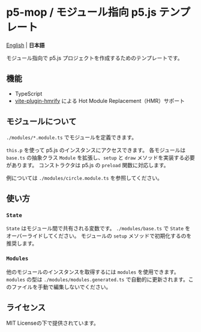 # p5-mop / モジュール指向 p5.js テンプレート

[English](./README.md) | **日本語**

モジュール指向で p5.js プロジェクトを作成するためのテンプレートです。

## 機能

- TypeScript
- [vite-plugin-hmrify](https://github.com/sevenc-nanashi/vite-plugin-hmrify) による Hot Module Replacement（HMR）サポート

## モジュールについて

`./modules/*.module.ts` でモジュールを定義できます。

`this.p` を使って p5.js のインスタンスにアクセスできます。
各モジュールは `base.ts` の抽象クラス `Module` を拡張し、`setup` と `draw` メソッドを実装する必要があります。
コンストラクタは p5.js の `preload` 関数に対応します。

例については `./modules/circle.module.ts` を参照してください。

## 使い方

### `State`

`State` はモジュール間で共有される変数です。
`./modules/base.ts` で `State` をオーバーライドしてください。
モジュールの `setup` メソッドで初期化するのを推奨します。

### `Modules`

他のモジュールのインスタンスを取得するには `modules` を使用できます。
`modules` の型は `./modules/modules.generated.ts` で自動的に更新されます。このファイルを手動で編集しないでください。

## ライセンス

MIT Licenseの下で提供されています。
